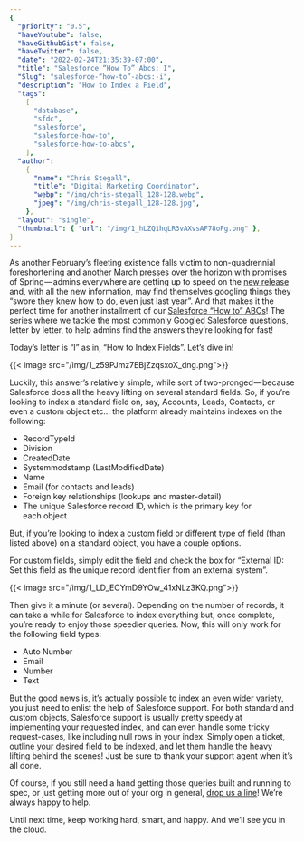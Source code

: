 ```yaml
---
{
  "priority": "0.5",
  "haveYoutube": false,
  "haveGithubGist": false,
  "haveTwitter": false,
  "date": "2022-02-24T21:35:39-07:00",
  "title": "Salesforce “How To” Abcs: I",
  "Slug": "salesforce-“how-to”-abcs:-i",
  "description": "How to Index a Field",
  "tags":
    [
      "database",
      "sfdc",
      "salesforce",
      "salesforce-how-to",
      "salesforce-how-to-abcs",
    ],
  "author":
    {
      "name": "Chris Stegall",
      "title": "Digital Marketing Coordinator",
      "webp": "/img/chris-stegall_128-128.webp",
      "jpeg": "/img/chris-stegall_128-128.jpg",
    },
  "layout": "single",
  "thumbnail": { "url": "/img/1_hLZQ1hqLR3vAXvsAF78oFg.png" },
}
---
```


As another February’s fleeting existence falls victim to non-quadrennial foreshortening and another March presses over the horizon with promises of Spring — admins everywhere are getting up to speed on the [new release](https://medium.com/creme-de-la-crm/release-highlights-salesforce-spring-22-release-9ad5c23d41eb) and, with all the new information, may find themselves googling things they “swore they knew how to do, even just last year”. And that makes it the perfect time for another installment of our [Salesforce “How to” ABCs](https://medium.com/tag/salesforce-how-to-abcs/archive)! The series where we tackle the most commonly Googled Salesforce questions, letter by letter, to help admins find the answers they’re looking for fast!

Today’s letter is “I” as in, “How to Index Fields”. Let’s dive in!

{{< image src="/img/1_z59PJmz7EBjZzqsxoX_dng.png">}}

Luckily, this answer’s relatively simple, while sort of two-pronged — because Salesforce does all the heavy lifting on several standard fields. So, if you’re looking to index a standard field on, say, Accounts, Leads, Contacts, or even a custom object etc… the platform already maintains indexes on the following:

- RecordTypeId
- Division
- CreatedDate
- Systemmodstamp (LastModifiedDate)
- Name
- Email (for contacts and leads)
- Foreign key relationships (lookups and master-detail)
- The unique Salesforce record ID, which is the primary key for each object

But, if you’re looking to index a custom field or different type of field (than listed above) on a standard object, you have a couple options.

For custom fields, simply edit the field and check the box for “External ID: Set this field as the unique record identifier from an external system”.

{{< image src="/img/1_LD_ECYmD9YOw_41xNLz3KQ.png">}}

Then give it a minute (or several). Depending on the number of records, it can take a while for Salesforce to index everything but, once complete, you’re ready to enjoy those speedier queries. Now, this will only work for the following field types:

- Auto Number
- Email
- Number
- Text

But the good news is, it’s actually possible to index an even wider variety, you just need to enlist the help of Salesforce support. For both standard and custom objects, Salesforce support is usually pretty speedy at implementing your requested index, and can even handle some tricky request-cases, like including null rows in your index. Simply open a ticket, outline your desired field to be indexed, and let them handle the heavy lifting behind the scenes! Just be sure to thank your support agent when it’s all done.

Of course, if you still need a hand getting those queries built and running to spec, or just getting more out of your org in general, [drop us a line](https://appexchange.salesforce.com/appxConsultingListingDetail?listingId=a0N30000001gF9jEAE)! We’re always happy to help.

Until next time, keep working hard, smart, and happy. And we’ll see you in the cloud.

